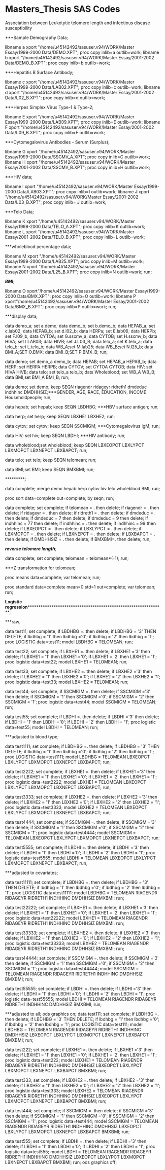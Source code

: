 # Masters_Thesis SAS Codes
Association between Leukotytic telomere length and infectious disease susceptibility

***Sample Demography Data;

libname a xport "/home/u45142492/sasuser.v94/WORK/Master Essay/1999-2000 Data/DEMO.XPT";
proc copy inlib=a outlib=work;
libname b xport "/home/u45142492/sasuser.v94/WORK/Master Essay/2001-2002 Data/DEMO_B.XPT";
proc copy inlib=b outlib=work;

***Hepatitis B Surface Antibody;

libname c xport "/home/u45142492/sasuser.v94/WORK/Master Essay/1999-2000 Data/LAB02.XPT";
proc copy inlib=c outlib=work;
libname d xport "/home/u45142492/sasuser.v94/WORK/Master Essay/2001-2002 Data/L02_B.XPT";
proc copy inlib=d outlib=work;

***Herpes Simplex Virus Type-1 & Type-2;

libname E xport "/home/u45142492/sasuser.v94/WORK/Master Essay/1999-2000 Data/LAB09.XPT";
proc copy inlib=E outlib=work;
libname F xport "/home/u45142492/sasuser.v94/WORK/Master Essay/2001-2002 Data/L09_B.XPT";
proc copy inlib=F outlib=work;

***Cytomegalovirus Antibodies - Serum (Surplus);

libname G xport "/home/u45142492/sasuser.v94/WORK/Master Essay/1999-2000 Data/SSCMV_A.XPT";
proc copy inlib=G outlib=work;
libname H xport "/home/u45142492/sasuser.v94/WORK/Master Essay/2001-2002 Data/SSCMV_B.XPT";
proc copy inlib=H outlib=work;

***HIV data;

libname I xport "/home/u45142492/sasuser.v94/WORK/Master Essay/1999-2000 Data/LAB03.XPT";
proc copy inlib=I outlib=work;
libname J xport "/home/u45142492/sasuser.v94/WORK/Master Essay/2001-2002 Data/L03_B.XPT";
proc copy inlib= J outlib=work;

***Telo Data;

libname K xport "/home/u45142492/sasuser.v94/WORK/Master Essay/1999-2000 Data/TELO_A.XPT";
proc copy inlib=K outlib=work;
libname L xport "/home/u45142492/sasuser.v94/WORK/Master Essay/2001-2002 Data/TELO_B.XPT";
proc copy inlib=L outlib=work;

***wholeblood percentage data;

libname M xport "/home/u45142492/sasuser.v94/WORK/Master Essay/1999-2000 Data/LAB25.XPT";
proc copy inlib=M outlib=work;
libname N xport "/home/u45142492/sasuser.v94/WORK/Master Essay/2001-2002 Data/L25_B.XPT";
proc copy inlib=N outlib=work;
run;

***BMI***;

libname O xport"/home/u45142492/sasuser.v94/WORK/Master Essay/1999-2000 Data/BMX.XPT";
proc copy inlib=O outlib=work;
libname P xport"/home/u45142492/sasuser.v94/WORK/Master Essay/2001-2002 Data/BMX_B.XPT";
proc copy inlib=P outlib=work;
run;

***display data;

data demo_a; set a.demo;
data demo_b; set b.demo_b;
data HEPAB_a; set c.lab02;
data HEPAB_b; set d.l02_b;
data HERPa; set E.lab09;
data HERPb; set F.l09_b;
data CYTOA; set G.sscmv_a;
data CYTOB; set H.sscmv_b;
data HIVA; set I.LAB03;
data HIVB; set J.L03_B;
data telo_a; set K.telo_a;
data telo_b; set L.telo_b;
data WB_A;set M.lab25;
data WB_B;set N.l25_b;
data BMI_A;SET O.BMX;
data BMI_B;SET P.BMX_B;
run;

data demo; set demo_a demo_b;
data HEPAB; set HEPAB_a HEPAB_b;
data HERP; set HERPA HERPB;
data CYTOV; set CYTOA CYTOB;
data HIV; set HIVA HIVB;
data telo; set telo_a telo_b;
data Wholeblood; set WB_A WB_B;
data BMI;set BMI_A BMI_B;
run;

data demo; set demo;
keep SEQN riagendr ridageyr ridreth1 dmdeduc indhhinc DMDHHSIZ;***GENDER, AGE, RACE, EDUCATION, INCOME Householdpeople;
run;

data hepab; set hepab;
keep SEQN LBDHBG;   ***HBV surface antigen;
run;

data herp; set herp;
keep SEQN LBXHE1 LBXHE2;
run;

data cytov; set cytov;
keep SEQN SSCMIGM;   ***Cytomegalovirus IgM;
run;

data HIV; set hiv;
keep SEQN LBDHI;   ***HIV antibody;
run;

data wholeblood;set wholeblood;
keep SEQN LBXEOPCT LBXLYPCT LBXMOPCT LBXNEPCT LBXBAPCT;
run;

data telo; set telo;
keep SEQN telomean;
run;

data BMI;set BMI;
keep SEQN BMXBMI;
run;


*********;

data complete;
merge demo hepab herp cytov hiv telo wholeblood BMI;
run;

proc sort data=complete out=complete;
by seqn;
run;

data complete; set complete;
if telomean = . then delete;
if riagendr = . then delete;
if ridageyr = . then delete; 
if ridreth1 = . then delete;
if dmdeduc = . then delete;
if dmdeduc = 7 then delete;
if dmdeduc = 9 then delete;
if indhhinc = 77 then delete;
if indhhinc = . then delete;
if indhhinc = 99 then delete;
if LBXEOPCT = . then delete;
if LBXLYPCT = . then delete;
if LBXMOPCT = . then delete;
if LBXNEPCT = . then delete;
if LBXBAPCT = . then delete;
if DMDHHSIZ = . then delete;
if BMXBMI=. then delete;
run;

***reverse telomere length***;

data complete;
set complete;
telomean = telomean*(-1);
run; 

***Z transformation for telomean;

proc means data=complete;
var telomean;
run;

proc standard data=complete mean=0 std=1
out=complete;
var telomean;
run;



**Logistic regression*****************************************************************;

***raw;

data test11; set complete;
if LBDHBG =. then delete;
if LBDHBG = '3' THEN DELETE;
if lbdhbg = '1' then lbdhbg ='0';
if lbdhbg = '2' then lbdhbg = '1';
proc LOGISTIC data=test11;
model LBDHBG = TELOMEAN;
run;

data test22; set complete;
if LBXHE1 =. then delete;
if LBXHE1 ='3' then delete;
if LBXHE1 = '1' then LBXHE1 ='0';
if LBXHE1 = '2' then LBXHE1 = '1';
proc logistic data=test22;
model LBXHE1 = TELOMEAN;
run;

data test33; set complete;
if LBXHE2 =. then delete;
if LBXHE2 ='3' then delete;
if LBXHE2 = '1' then LBXHE2 ='0';
if LBXHE2 = '2' then LBXHE2 = '1';
proc logistic data=test33;
model LBXHE2 = TELOMEAN;
run;

data test44; set complete;
if SSCMIGM =. then delete;
if SSCMIGM ='3' then delete;
if SSCMIGM = '1' then SSCMIGM ='0';
if SSCMIGM = '2' then SSCMIGM = '1';
proc logistic data=test44;
model SSCMIGM = TELOMEAN;
run;

data test55; set complete;
if LBDHI =. then delete;
if LBDHI ='3' then delete;
if LBDHI = '1' then LBDHI ='0';
if LBDHI = '2' then LBDHI = '1';
proc logistic data=test55;
model LBDHI = TELOMEAN;
run;

***adjusted to blood type;


data test1111; set complete;
if LBDHBG =. then delete;
if LBDHBG = '3' THEN DELETE;
if lbdhbg = '1' then lbdhbg ='0';
if lbdhbg = '2' then lbdhbg = '1';
proc LOGISTIC data=test1111;
model LBDHBG = TELOMEAN LBXEOPCT LBXLYPCT LBXMOPCT LBXNEPCT LBXBAPCT;
run;

data test2222; set complete;
if LBXHE1 =. then delete;
if LBXHE1 ='3' then delete;
if LBXHE1 = '1' then LBXHE1 ='0';
if LBXHE1 = '2' then LBXHE1 = '1';
proc logistic data=test2222;
model LBXHE1 = TELOMEAN LBXEOPCT LBXLYPCT LBXMOPCT LBXNEPCT LBXBAPCT;
run;

data test3333; set complete;
if LBXHE2 =. then delete;
if LBXHE2 ='3' then delete;
if LBXHE2 = '1' then LBXHE2 ='0';
if LBXHE2 = '2' then LBXHE2 = '1';
proc logistic data=test3333;
model LBXHE2 = TELOMEAN LBXEOPCT LBXLYPCT LBXMOPCT LBXNEPCT LBXBAPCT;
run;

data test4444; set complete;
if SSCMIGM =. then delete;
if SSCMIGM ='3' then delete;
if SSCMIGM = '1' then SSCMIGM ='0';
if SSCMIGM = '2' then SSCMIGM = '1';
proc logistic data=test4444;
model SSCMIGM = TELOMEAN LBXEOPCT LBXLYPCT LBXMOPCT LBXNEPCT LBXBAPCT;
run;

data test5555; set complete;
if LBDHI =. then delete;
if LBDHI ='3' then delete;
if LBDHI = '1' then LBDHI ='0';
if LBDHI = '2' then LBDHI = '1';
proc logistic data=test5555;
model LBDHI = TELOMEAN LBXEOPCT LBXLYPCT LBXMOPCT LBXNEPCT LBXBAPCT;
run;

***adjusted to covariates;


data test11111; set complete;
if LBDHBG =. then delete;
if LBDHBG = '3' THEN DELETE;
if lbdhbg = '1' then lbdhbg ='0';
if lbdhbg = '2' then lbdhbg = '1';
proc LOGISTIC data=test11111;
model LBDHBG = TELOMEAN RIAGENDR RIDAGEYR RIDRETH1 INDHHINC DMDHHSIZ BMXBMI;
run;

data test22222; set complete;
if LBXHE1 =. then delete;
if LBXHE1 ='3' then delete;
if LBXHE1 = '1' then LBXHE1 ='0';
if LBXHE1 = '2' then LBXHE1 = '1';
proc logistic data=test22222;
model LBXHE1 = TELOMEAN RIAGENDR RIDAGEYR RIDRETH1 INDHHINC DMDHHSIZ BMXBMI;
run;

data test33333; set complete;
if LBXHE2 =. then delete;
if LBXHE2 ='3' then delete;
if LBXHE2 = '1' then LBXHE2 ='0';
if LBXHE2 = '2' then LBXHE2 = '1';
proc logistic data=test33333;
model LBXHE2 = TELOMEAN RIAGENDR RIDAGEYR RIDRETH1 INDHHINC DMDHHSIZ BMXBMI;
run;

data test44444; set complete;
if SSCMIGM =. then delete;
if SSCMIGM ='3' then delete;
if SSCMIGM = '1' then SSCMIGM ='0';
if SSCMIGM = '2' then SSCMIGM = '1';
proc logistic data=test44444;
model SSCMIGM = TELOMEAN RIAGENDR RIDAGEYR RIDRETH1 INDHHINC DMDHHSIZ BMXBMI;
run;

data test55555; set complete;
if LBDHI =. then delete;
if LBDHI ='3' then delete;
if LBDHI = '1' then LBDHI ='0';
if LBDHI = '2' then LBDHI = '1';
proc logistic data=test55555;
model LBDHI = TELOMEAN RIAGENDR RIDAGEYR RIDRETH1 INDHHINC DMDHHSIZ BMXBMI;
run;

***adjusted to all;
ods graphics on;
data test111; set complete;
if LBDHBG =. then delete;
if LBDHBG = '3' THEN DELETE;
if lbdhbg = '1' then lbdhbg ='0';
if lbdhbg = '2' then lbdhbg = '1';
proc LOGISTIC data=test111;
model LBDHBG = TELOMEAN RIAGENDR RIDAGEYR RIDRETH1 INDHHINC DMDHHSIZ LBXEOPCT LBXLYPCT LBXMOPCT LBXNEPCT LBXBAPCT BMXBMI;
run;

data test222; set complete;
if LBXHE1 =. then delete;
if LBXHE1 ='3' then delete;
if LBXHE1 = '1' then LBXHE1 ='0';
if LBXHE1 = '2' then LBXHE1 = '1';
proc logistic data=test222;
model LBXHE1 = TELOMEAN RIAGENDR RIDAGEYR RIDRETH1 INDHHINC DMDHHSIZ LBXEOPCT LBXLYPCT LBXMOPCT LBXNEPCT LBXBAPCT BMXBMI;
run;

data test333; set complete;
if LBXHE2 =. then delete;
if LBXHE2 ='3' then delete;
if LBXHE2 = '1' then LBXHE2 ='0';
if LBXHE2 = '2' then LBXHE2 = '1';
proc logistic data=test333;
model LBXHE2 = TELOMEAN RIAGENDR RIDAGEYR RIDRETH1 INDHHINC DMDHHSIZ LBXEOPCT LBXLYPCT LBXMOPCT LBXNEPCT LBXBAPCT BMXBMI;
run;

data test444; set complete;
if SSCMIGM =. then delete;
if SSCMIGM ='3' then delete;
if SSCMIGM = '1' then SSCMIGM ='0';
if SSCMIGM = '2' then SSCMIGM = '1';
proc logistic data=test444;
model SSCMIGM = TELOMEAN RIAGENDR RIDAGEYR RIDRETH1 INDHHINC DMDHHSIZ LBXEOPCT LBXLYPCT LBXMOPCT LBXNEPCT LBXBAPCT BMXBMI;
run;

data test555; set complete;
if LBDHI =. then delete;
if LBDHI ='3' then delete;
if LBDHI = '1' then LBDHI ='0';
if LBDHI = '2' then LBDHI = '1';
proc logistic data=test555;
model LBDHI = TELOMEAN RIAGENDR RIDAGEYR RIDRETH1 INDHHINC DMDHHSIZ LBXEOPCT LBXLYPCT LBXMOPCT LBXNEPCT LBXBAPCT BMXBMI; 
run;
 ods graphics off;
